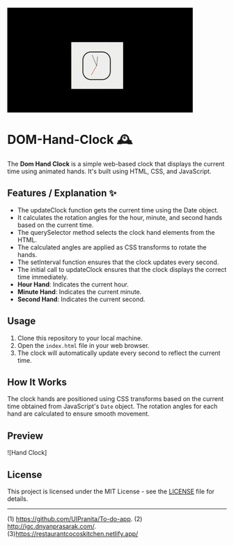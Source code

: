 ![](Clock.gif)
# DOM-Hand-Clock 🕰️

The **Dom Hand Clock** is a simple web-based clock that displays the current time using animated hands. It's built using HTML, CSS, and JavaScript.

## Features / Explanation ✨
- The updateClock function gets the current time using the Date object.
- It calculates the rotation angles for the hour, minute, and second hands based on the current time.
- The querySelector method selects the clock hand elements from the HTML.
- The calculated angles are applied as CSS transforms to rotate the hands.
- The setInterval function ensures that the clock updates every second.
- The initial call to updateClock ensures that the clock displays the correct time immediately.
- **Hour Hand**: Indicates the current hour.
- **Minute Hand**: Indicates the current minute.
- **Second Hand**: Indicates the current second.

## Usage
1. Clone this repository to your local machine.
2. Open the `index.html` file in your web browser.
3. The clock will automatically update every second to reflect the current time.

## How It Works

The clock hands are positioned using CSS transforms based on the current time obtained from JavaScript's `Date` object. The rotation angles for each hand are calculated to ensure smooth movement.

## Preview

![Hand Clock]

## License

This project is licensed under the MIT License - see the [LICENSE](LICENSE) file for details.

---
(1) https://github.com/UIPranita/To-do-app.
(2) http://igc.dnyanprasarak.com/.
(3)https://restaurantcocoskitchen.netlify.app/

